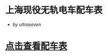 # 上海现役无轨电车配车表
+ *by ultraseven*

# [点击查看配车表](https://github.com/ultraseven/shanghaitrolleybus/blob/master/list.md)

